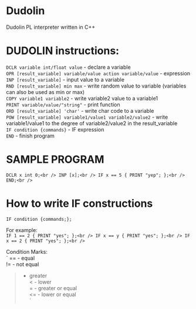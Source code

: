# Dudolin
Dudolin PL interpreter written in C++

# DUDOLIN instructions:
`DCLR variable int/float value` - declare a variable<br />
`OPR [result_variable] variable/value action variable/value` - expression<br />
`INP [result_variable]` - input value to a variable<br />
`RND [result_variable] min max` - write random value to variable (variables can also be used as min or max)<br />
`COPY variable1 variable2` - write variable2 value to a variable1<br />
`PRINT variable/value/"string"` - print function<br />
`ORD [result_variable] 'char'` - write char code to a variable<br />
`POW [result_variable] variable1/value1 variable2/value2` - write variable1/value1 to the degree of variable2/value2 in the result_variable<br />
`IF condition {commands}` - IF expression<br />
`END` - finish program<br />

# SAMPLE PROGRAM

`
DCLR x int 0;<br />
INP [x];<br />
IF x == 5 { PRINT "yep"; };<br />
END;<br />
`

# How to write IF constructions

`IF condition {commands;};`<br />

For example:<br />
`
IF 1 == 2 { PRINT "yes"; };<br />
IF x == y { PRINT "yes"; };<br />
IF x == 2 { PRINT "yes"; };<br />
`

Condition Marks:<br />
`
== - equal<br />
!= - not equal<br />
> - greater<br />
< - lower<br />
>= - greater or equal<br />
<= - lower or equal<br />
`
